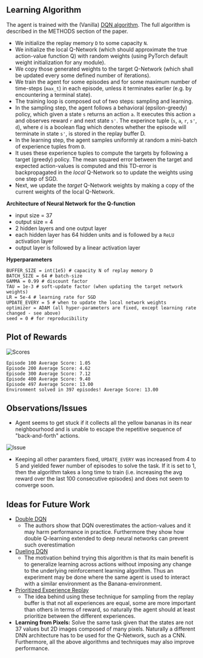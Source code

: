 
## Learning Algorithm

The agent is trained with the (Vanilla) [DQN algorithm](https://storage.googleapis.com/deepmind-media/dqn/DQNNaturePaper.pdf). The full algorithm is described in the METHODS section of the paper.
- We initialize the replay memory `D` to some capacity `N`.
- We initialize the local Q-Network (which should approximate the true action-value function Q) with random weights (using PyTorch default weight initialization for any module).
- We copy those generated weights to the target Q-Network (which shall be updated every some defined number of iterations).
- We train the agent for some episodes and for some maximum number of time-steps (`max_t`) in each episode, unless it terminates earlier (e.g. by encountering a terminal state).
- The training loop is composed out of two steps: sampling and learning.
- In the sampling step, the agent follows a behavioral (epsilon-greedy) policy, which given a state `s` returns an action `a`. It executes this action `a` and observes reward `r` and next state `s'`. The experince tuple (`s`, `a`, `r`, `s'`, `d`), where `d` is a boolean flag which denotes whether the episode will terminate in state `s'`, is stored in the replay buffer D.
- In the learning step, the agent samples uniformly at random a mini-batch of experience tuples from `D`.
- It uses these experience tuples to compute the targets by following a target (greedy) policy. The mean squared error between the target and expected action-values is computed and this TD-error is backpropagated in the *local* Q-Network so to update the weights using one step of SGD.
- Next, we update the *target* Q-Network weights by making a copy of the current weights of the local Q-Network.

**Architecture of Neural Network for the Q-function**

- input size = 37
- output size = 4
- 2 hidden layers and one output layer
- each hidden layer has 64 hidden units and is followed by a `ReLU` activation layer
- output layer is followed by a linear activation layer

**Hyperparameters**

```
BUFFER_SIZE = int(1e5) # capacity N of replay memory D
BATCH_SIZE = 64 # batch-size
GAMMA = 0.99 # discount factor
TAU = 1e-3 # soft-update factor (when updating the target network weights) 
LR = 5e-4 # learning rate for SGD
UPDATE_EVERY = 5 # when to update the local network weights
optimizer = ADAM (all hyper-parameters are fixed, except learning rate changed - see above)
seed = 0 # for reproducibility
```

## Plot of Rewards

![Scores](./results/scores_training.png)

```
Episode 100	Average Score: 1.05
Episode 200	Average Score: 4.62
Episode 300	Average Score: 7.12
Episode 400	Average Score: 9.40
Episode 497	Average Score: 13.00
Environment solved in 397 episodes!	Average Score: 13.00
```

## Observations/Issues

* Agent seems to get stuck if it collects all the yellow bananas in its near neighbourhood and is unable to escape the repetitive sequence of "back-and-forth" actions.

![Issue](./results/issue_blocked.gif)

* Keeping all other paramters fixed, `UPDATE_EVERY` was increased from 4 to 5 and yielded fewer number of episodes to solve the task. If it is set to 1, then the algorithm takes a long time to train (i.e. increasing the avg reward over the last 100 consecutive episodes) and does not seem to converge soon.

## Ideas for Future Work


- [Double DQN](https://arxiv.org/abs/1509.06461)
  - The authors show that DQN overestimates the action-values and it may harm performance in practice. Furthermore they show how double Q-learning extended to deep neural networks can prevent such overestimation
- [Dueling DQN](https://arxiv.org/abs/1511.06581)
  - The motivation behind trying this algorithm is that its  main benefit is to generalize learning across actions without imposing any change to the underlying reinforcement learning algorithm. Thus an experiment may be done where the same agent is used to interact with a similar environment as the Banana-environment. 
- [Prioritized Experience Replay](https://arxiv.org/abs/1511.05952)
  - The idea behind using these technique for sampling from the replay buffer is that not all experiences are equal, some are more important than others in terms of reward, so naturally the agent should at least prioritize between the different experiences.
- **Learning from Pixels:** Solve the same task given that the states are not 37 values but 2D images composed of many pixels. Naturally a different DNN architecture has to be used for the Q-Network, such as a CNN. Furthermore, all the above algorithms and techniques may also improve performance.
